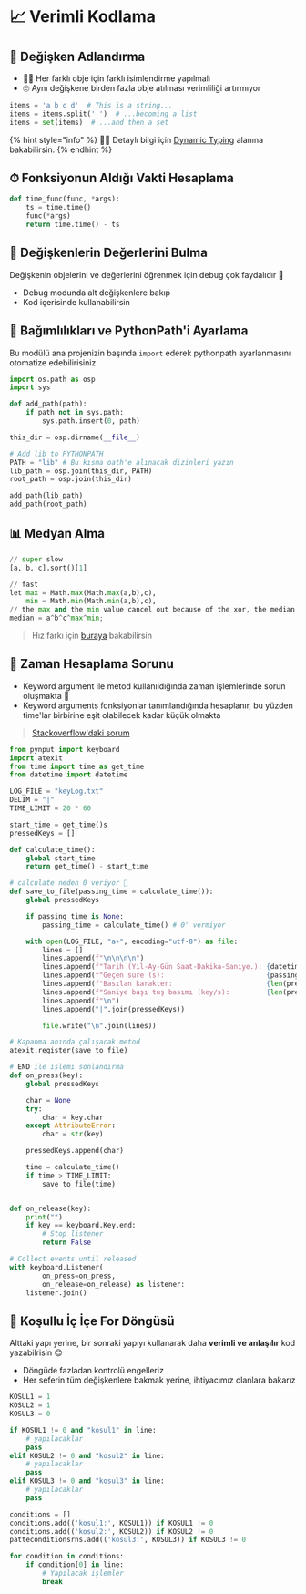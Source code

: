 # 📈 Verimli Kodlama

## 💎 Değişken Adlandırma

* 👮‍♂️ Her farklı obje için farklı isimlendirme yapılmalı
* 🙄 Aynı değişkene birden fazla obje atılması verimliliği artırmıyor

```python
items = 'a b c d'  # This is a string...
items = items.split(' ')  # ...becoming a list
items = set(items)  # ...and then a set
```

{% hint style="info" %}
‍🧙‍♂ Detaylı bilgi için [Dynamic Typing](https://docs.python-guide.org/writing/structure/#dynamic-typing) alanına bakabilirsin.
{% endhint %}

## ⏱ Fonksiyonun Aldığı Vakti Hesaplama

```python
def time_func(func, *args):
    ts = time.time()
    func(*args)
    return time.time() - ts
```

## 🧐 Değişkenlerin Değerlerini Bulma

Değişkenin objelerini ve değerlerini öğrenmek için debug çok faydalıdır 🌟

* Debug modunda alt değişkenlere bakıp
* Kod içerisinde kullanabilirsin

## 🚩 Bağımlılıkları ve PythonPath'i Ayarlama

Bu modülü ana projenizin başında `import` ederek pythonpath ayarlanmasını otomatize edebilirisiniz.

```python
import os.path as osp
import sys

def add_path(path):
    if path not in sys.path:
        sys.path.insert(0, path)

this_dir = osp.dirname(__file__)

# Add lib to PYTHONPATH
PATH = "lib" # Bu kısma oath'e alınacak dizinleri yazın
lib_path = osp.join(this_dir, PATH)
root_path = osp.join(this_dir)

add_path(lib_path)
add_path(root_path)
```

## 📊 Medyan Alma

```python
// super slow
[a, b, c].sort()[1]
```

```python
// fast
let max = Math.max(Math.max(a,b),c),
    min = Math.min(Math.min(a,b),c),
// the max and the min value cancel out because of the xor, the median remains
median = a^b^c^max^min;
```

> Hız farkı için [buraya](https://jsperf.com/fast-median-of-three) bakabilirsin

## 🐛 Zaman Hesaplama Sorunu

* Keyword argument ile metod kullanıldığında zaman işlemlerinde sorun oluşmakta 🤔
* Keyword arguments fonksiyonlar tanımlandığında hesaplanır, bu yüzden time'lar birbirine eşit olabilecek kadar küçük olmakta

> [Stackoverflow'daki sorum](https://stackoverflow.com/q/56759000/9770490)

```python
from pynput import keyboard
import atexit
from time import time as get_time
from datetime import datetime

LOG_FILE = "keyLog.txt"
DELIM = "|"
TIME_LIMIT = 20 * 60

start_time = get_time()s
pressedKeys = []

def calculate_time():
    global start_time
    return get_time() - start_time

# calculate neden 0 veriyor 🤔
def save_to_file(passing_time = calculate_time()):
    global pressedKeys

    if passing_time is None:
        passing_time = calculate_time() # 0' vermiyor

    with open(LOG_FILE, "a+", encoding="utf-8") as file:
        lines = []
        lines.append(f"\n\n\n\n")
        lines.append(f"Tarih (Yıl-Ay-Gün Saat-Dakika-Saniye.): {datetime.now()}")
        lines.append(f"Geçen süre (s):                         {passing_time}")
        lines.append(f"Basılan karakter:                       {len(pressedKeys)}")
        lines.append(f"Saniye başı tuş basımı (key/s):         {len(pressedKeys) / passing_time}")
        lines.append(f"\n")
        lines.append("|".join(pressedKeys))

        file.write("\n".join(lines))

# Kapanma anında çalışacak metod
atexit.register(save_to_file)

# END ile işlemi sonlandırma
def on_press(key):
    global pressedKeys

    char = None
    try:
        char = key.char
    except AttributeError:
        char = str(key)

    pressedKeys.append(char)

    time = calculate_time()
    if time > TIME_LIMIT:
        save_to_file(time)


def on_release(key):
    print("")
    if key == keyboard.Key.end:
        # Stop listener
        return False

# Collect events until released
with keyboard.Listener(
        on_press=on_press,
        on_release=on_release) as listener:
    listener.join()
```

## 💫 Koşullu İç İçe For Döngüsü

Alttaki yapı yerine, bir sonraki yapıyı kullanarak daha **verimli ve anlaşılır** kod yazabilrisin 😊

* Döngüde fazladan kontrolü engelleriz
* Her seferin tüm değişkenlere bakmak yerine, ihtiyacımız olanlara bakarız

```python
KOSUL1 = 1
KOSUL2 = 1
KOSUL3 = 0

if KOSUL1 != 0 and "kosul1" in line:
    # yapılacaklar
    pass
elif KOSUL2 != 0 and "kosul2" in line:
    # yapılacaklar
    pass
elif KOSUL3 != 0 and "kosul3" in line:
    # yapılacaklar
    pass
```

```python
conditions = []
conditions.add(('kosul1:', KOSUL1)) if KOSUL1 != 0
conditions.add(('kosul2:', KOSUL2)) if KOSUL2 != 0
patteconditionsrns.add(('kosul3:', KOSUL3)) if KOSUL3 != 0

for condition in conditions:
    if condition[0] in line:
        # Yapılacak işlemler
        break
```

